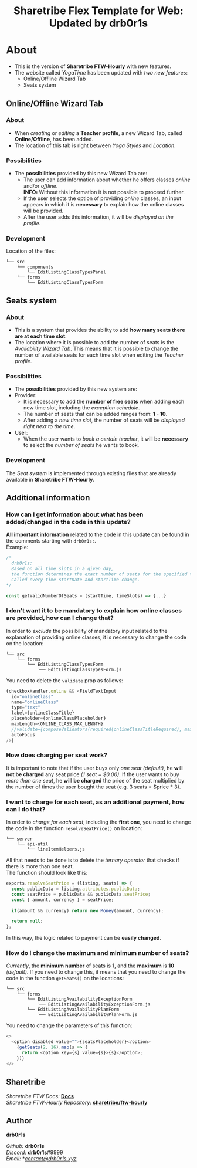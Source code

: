 <div align="center">
  <h1>Sharetribe Flex Template for Web: Updated by drb0r1s</h1>
</div>

# About
- This is the version of **Sharetribe FTW-Hourly** with new features. 
- The website called *YogaTime* has been updated with *two new features*:
  - Online/Offline Wizard Tab
  - Seats system

## Online/Offline Wizard Tab
### About

- When *creating* or *editing* a **Teacher profile**, a new Wizard Tab, called **Online/Offline**, has been added.
- The location of this tab is right between *Yoga Styles* and *Location*.

### Possibilities

- The **possibilities** provided by this new Wizard Tab are:
  - The user can add information about whether he offers classes *online* and/or *offline*.<br />
  **INFO:** Without this information it is not possible to proceed further.
  - If the user selects the option of providing *online* classes, an input appears in which it is **necessary** to explain how the online classes will be provided.
  - After the user adds this information, it will be *displayed on the profile*.

### Development
Location of the files:
```
└── src
    └── components
        └── EditListingClassTypesPanel
    └── forms
        └── EditListingClassTypesForm
```

## Seats system
### About

- This is a system that provides the ability to add **how many seats there are at each time slot**.
- The location where it is possible to add the number of seats is the *Availability Wizard Tab*. This means that it is possible to change the number of available seats for each time slot when editing the *Teacher profile*.

### Possibilities

- The **possibilities** provided by this new system are:
- Provider:
  - It is necessary to add the **number of free seats** when adding each new time slot, including the *exception schedule*.
  - The number of seats that can be added ranges from: **1 - 10**.
  - After adding a *new time slot*, the number of seats will be *displayed right next to the time*.
- User:
  - When the user wants to *book a certain teacher*, it will be **necessary** to select the *number of seats* he wants to book.

### Development
The *Seat system* is implemented through existing files that are already available in **Sharetribe FTW-Hourly**.

## Additional information

### How can I get information about what has been added/changed in the code in this update?
**All important information** related to the code in this update can be found in the comments starting with `drb0r1s:`.<br />
Example:
```js
/*
  drb0r1s:
  Based on all time slots in a given day,
  the function determines the exact number of seats for the specified time.
  Called every time startDate and startTime change.
*/

const getValidNumberOfSeats = (startTime, timeSlots) => {...}
```

### I don't want it to be mandatory to explain how online classes are provided, how can I change that?
In order to *exclude* the possibility of mandatory input related to the explanation of providing online classes, it is necessary to change the code on the location:
```
└── src
    └── forms
        └── EditListingClassTypesForm
            └── EditListingClassTypesForm.js
```
You need to delete the `validate` prop as follows:
```js
{checkboxHandler.online && <FieldTextInput
  id="onlineClass"
  name="onlineClass"
  type="text"
  label={onlineClassTitle}
  placeholder={onlineClassPlaceholder}
  maxLength={ONLINE_CLASS_MAX_LENGTH}
  //validate={composeValidators(required(onlineClassTitleRequired), maxLength100Message)}
  autoFocus
/>}
```

### How does charging per seat work?
It is important to note that if the user buys only *one seat (default)*, he **will not be charged** any seat price *(1 seat = $0.00)*. If the user wants to buy *more than one seat*, he **will be charged** the price of the seat multiplied by the number of times the user bought the seat (e.g. 3 seats = $price * 3).

### I want to charge for each seat, as an additional payment, how can I do that?
In order to *charge for each seat*, including the **first one**, you need to change the code in the function `resolveSeatPrice()` on location:
```
└── server
    └── api-util
        └── lineItemHelpers.js
```
All that needs to be done is to delete the *ternary operator* that checks if there is more than one seat.<br />
The function should look like this:
```js
exports.resolveSeatPrice = (listing, seats) => {
  const publicData = listing.attributes.publicData;
  const seatPrice = publicData && publicData.seatPrice;
  const { amount, currency } = seatPrice;
 
  if(amount && currency) return new Money(amount, currency);

  return null;
};
```
In this way, the logic related to payment can be **easily changed**.

### How do I change the maximum and minimum number of seats?
*Currently*, the **minimum number** of seats is **1**, and the **maximum** is **10** *(default)*. If you need to change this, it means that you need to change the code in the function `getSeats()` on the locations:
```
└── src
    └── forms
        └── EditListingAvailabilityExceptionForm
            └── EditListingAvailabilityExceptionForm.js
        └── EditListingAvailabilityPlanForm
            └── EditListingAvailabilityPlanForm.js
```
You need to change the parameters of this function:
```js
<>
  <option disabled value="">{seatsPlaceholder}</option>
    {getSeats(2, 16).map(s => {
      return <option key={s} value={s}>{s}</option>;
    })}
</>
```

## Sharetribe
*Sharetribe FTW Docs:* <a href="https://www.sharetribe.com/docs/"><b>Docs</b></a><br>
*Sharetribe FTW-Hourly Repository:* <a href="https://github.com/sharetribe/ftw-hourly"><b>sharetribe/ftw-hourly</b></a>

## Author

**drb0r1s**

*Github:* **drb0r1s**<br>
*Discord:* **drb0r1s**#9999<br>
*Email:* **contact@drb0r1s.xyz*
